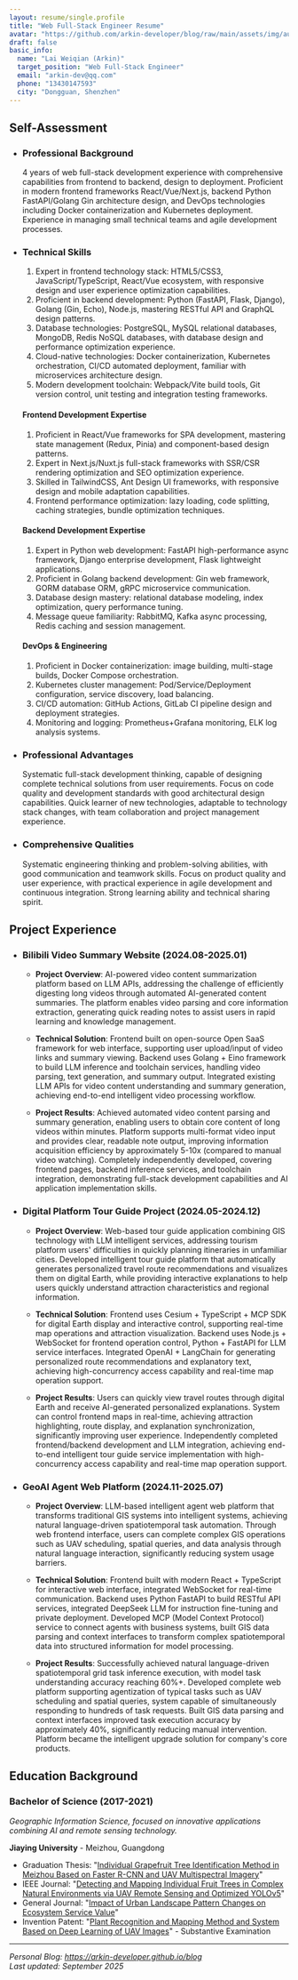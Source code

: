 ```yaml
---
layout: resume/single.profile
title: "Web Full-Stack Engineer Resume"
avatar: "https://github.com/arkin-developer/blog/raw/main/assets/img/author-offical.jpg"
draft: false
basic_info:
  name: "Lai Weiqian (Arkin)"
  target_position: "Web Full-Stack Engineer"
  email: "arkin-dev@qq.com"
  phone: "13430147593"
  city: "Dongguan, Shenzhen"
---
```


## Self-Assessment

- ### Professional Background

  4 years of web full-stack development experience with comprehensive capabilities from frontend to backend, design to deployment. Proficient in modern frontend frameworks React/Vue/Next.js, backend Python FastAPI/Golang Gin architecture design, and DevOps technologies including Docker containerization and Kubernetes deployment. Experience in managing small technical teams and agile development processes.

- ### Technical Skills

  1. Expert in frontend technology stack: HTML5/CSS3, JavaScript/TypeScript, React/Vue ecosystem, with responsive design and user experience optimization capabilities.
  2. Proficient in backend development: Python (FastAPI, Flask, Django), Golang (Gin, Echo), Node.js, mastering RESTful API and GraphQL design patterns.
  3. Database technologies: PostgreSQL, MySQL relational databases, MongoDB, Redis NoSQL databases, with database design and performance optimization experience.
  4. Cloud-native technologies: Docker containerization, Kubernetes orchestration, CI/CD automated deployment, familiar with microservices architecture design.
  5. Modern development toolchain: Webpack/Vite build tools, Git version control, unit testing and integration testing frameworks.

  #### **Frontend Development Expertise**

  1. Proficient in React/Vue frameworks for SPA development, mastering state management (Redux, Pinia) and component-based design patterns.
  2. Expert in Next.js/Nuxt.js full-stack frameworks with SSR/CSR rendering optimization and SEO optimization experience.
  3. Skilled in TailwindCSS, Ant Design UI frameworks, with responsive design and mobile adaptation capabilities.
  4. Frontend performance optimization: lazy loading, code splitting, caching strategies, bundle optimization techniques.

  #### **Backend Development Expertise**

  1. Expert in Python web development: FastAPI high-performance async framework, Django enterprise development, Flask lightweight applications.
  2. Proficient in Golang backend development: Gin web framework, GORM database ORM, gRPC microservice communication.
  3. Database design mastery: relational database modeling, index optimization, query performance tuning.
  4. Message queue familiarity: RabbitMQ, Kafka async processing, Redis caching and session management.

  #### **DevOps & Engineering**

  1. Proficient in Docker containerization: image building, multi-stage builds, Docker Compose orchestration.
  2. Kubernetes cluster management: Pod/Service/Deployment configuration, service discovery, load balancing.
  3. CI/CD automation: GitHub Actions, GitLab CI pipeline design and deployment strategies.
  4. Monitoring and logging: Prometheus+Grafana monitoring, ELK log analysis systems.

- ### Professional Advantages

  Systematic full-stack development thinking, capable of designing complete technical solutions from user requirements. Focus on code quality and development standards with good architectural design capabilities. Quick learner of new technologies, adaptable to technology stack changes, with team collaboration and project management experience.

- ### Comprehensive Qualities

  Systematic engineering thinking and problem-solving abilities, with good communication and teamwork skills. Focus on product quality and user experience, with practical experience in agile development and continuous integration. Strong learning ability and technical sharing spirit.

## Project Experience

- ### Bilibili Video Summary Website (2024.08-2025.01)

  - **Project Overview**:
    AI-powered video content summarization platform based on LLM APIs, addressing the challenge of efficiently digesting long videos through automated AI-generated content summaries. The platform enables video parsing and core information extraction, generating quick reading notes to assist users in rapid learning and knowledge management.

  - **Technical Solution**:
    Frontend built on open-source Open SaaS framework for web interface, supporting user upload/input of video links and summary viewing. Backend uses Golang + Eino framework to build LLM inference and toolchain services, handling video parsing, text generation, and summary output. Integrated existing LLM APIs for video content understanding and summary generation, achieving end-to-end intelligent video processing workflow.

  - **Project Results**:
    Achieved automated video content parsing and summary generation, enabling users to obtain core content of long videos within minutes. Platform supports multi-format video input and provides clear, readable note output, improving information acquisition efficiency by approximately 5-10x (compared to manual video watching). Completely independently developed, covering frontend pages, backend inference services, and toolchain integration, demonstrating full-stack development capabilities and AI application implementation skills.

- ### Digital Platform Tour Guide Project (2024.05-2024.12)

  - **Project Overview**:
    Web-based tour guide application combining GIS technology with LLM intelligent services, addressing tourism platform users' difficulties in quickly planning itineraries in unfamiliar cities. Developed intelligent tour guide platform that automatically generates personalized travel route recommendations and visualizes them on digital Earth, while providing interactive explanations to help users quickly understand attraction characteristics and regional information.

  - **Technical Solution**:
    Frontend uses Cesium + TypeScript + MCP SDK for digital Earth display and interactive control, supporting real-time map operations and attraction visualization. Backend uses Node.js + WebSocket for frontend operation control, Python + FastAPI for LLM service interfaces. Integrated OpenAI + LangChain for generating personalized route recommendations and explanatory text, achieving high-concurrency access capability and real-time map operation support.

  - **Project Results**:
    Users can quickly view travel routes through digital Earth and receive AI-generated personalized explanations. System can control frontend maps in real-time, achieving attraction highlighting, route display, and explanation synchronization, significantly improving user experience. Independently completed frontend/backend development and LLM integration, achieving end-to-end intelligent tour guide service implementation with high-concurrency access capability and real-time map operation support.

- ### GeoAI Agent Web Platform (2024.11-2025.07)

  - **Project Overview**:
    LLM-based intelligent agent web platform that transforms traditional GIS systems into intelligent systems, achieving natural language-driven spatiotemporal task automation. Through web frontend interface, users can complete complex GIS operations such as UAV scheduling, spatial queries, and data analysis through natural language interaction, significantly reducing system usage barriers.

  - **Technical Solution**:
    Frontend built with modern React + TypeScript for interactive web interface, integrated WebSocket for real-time communication. Backend uses Python FastAPI to build RESTful API services, integrated DeepSeek LLM for instruction fine-tuning and private deployment. Developed MCP (Model Context Protocol) service to connect agents with business systems, built GIS data parsing and context interfaces to transform complex spatiotemporal data into structured information for model processing.

  - **Project Results**:
    Successfully achieved natural language-driven spatiotemporal grid task inference execution, with model task understanding accuracy reaching 60%+. Developed complete web platform supporting agentization of typical tasks such as UAV scheduling and spatial queries, system capable of simultaneously responding to hundreds of task requests. Built GIS data parsing and context interfaces improved task execution accuracy by approximately 40%, significantly reducing manual intervention.     Platform became the intelligent upgrade solution for company's core products.

## Education Background

### Bachelor of Science (2017-2021)

*Geographic Information Science, focused on innovative applications combining AI and remote sensing technology.*

**Jiaying University** - Meizhou, Guangdong

- Graduation Thesis: "[Individual Grapefruit Tree Identification Method in Meizhou Based on Faster R-CNN and UAV Multispectral Imagery](https://mr-lai.oss-cn-zhangjiakou.aliyuncs.com/%E5%9F%BA%E4%BA%8EFaster%20R-CNN%E5%92%8C%E6%97%A0%E4%BA%BA%E6%9C%BA%E5%A4%9A%E5%85%89%E8%B0%B1%E5%BD%B1%E5%83%8F%E7%9A%84%E6%A2%85%E5%B7%9E%E6%9F%9A%E6%A0%91%E5%8D%95%E6%A0%AA%E8%AF%86%E5%88%AB%E6%96%B9%E6%B3%95%E7%A0%94%E7%A9%B6_%E7%BB%88%E7%A8%BF.pdf)"
- IEEE Journal: "[Detecting and Mapping Individual Fruit Trees in Complex Natural Environments via UAV Remote Sensing and Optimized YOLOv5](https://doi.org/10.1109/JSTARS.2024.3379522)"
- General Journal: "[Impact of Urban Landscape Pattern Changes on Ecosystem Service Value](https://www.zhangqiaokeyan.com/academic-journal-cn_popular-science-technology_thesis/0201279726706.html)"
- Invention Patent: "[Plant Recognition and Mapping Method and System Based on Deep Learning of UAV Images](https://patents.qizhidao.com/search/detail/WZIP_8aa30efc33b17eb6ca4e401ed2d6e97e?orderColumn=undefined&searchType=simple_search&orderType=undefined&filter=&tab=0&from=simple&businessSource=%E6%9F%A5%E4%B8%93%E5%88%A9-%E6%90%9C%E7%B4%A2%E7%BB%93%E6%9E%9C%E5%88%97%E8%A1%A8-%E6%90%9C%E7%B4%A2%E6%9B%B4%E5%A4%9A&statement=%E8%B5%96%E4%B8%BA%E4%B9%BE&semanticId=&patentName=%E5%9F%BA%E4%BA%8E%E6%97%A0%E4%BA%BA%E6%9C%BA%E5%9B%BE%E5%83%8F%E6%B7%B1%E5%BA%A6%E5%AD%A6%E4%B9%A0%E7%9A%84%E6%A4%8D%E6%A0%AA%E8%AF%86%E5%88%AB%E5%88%B6%E5%9B%BE%E6%96%B9%E6%B3%95%E5%92%8C%E7%B3%BB%E7%BB%9F&rightSidebar=false&imageSessionKey=&simpleMode=1&proVersion=&sortType=0&current=1&pageSize=20&viewMode=1&leftTabVal=0&rightTabVal=3&norefetch=true)" - Substantive Examination

---

*Personal Blog: https://arkin-developer.github.io/blog*  
*Last updated: September 2025*

